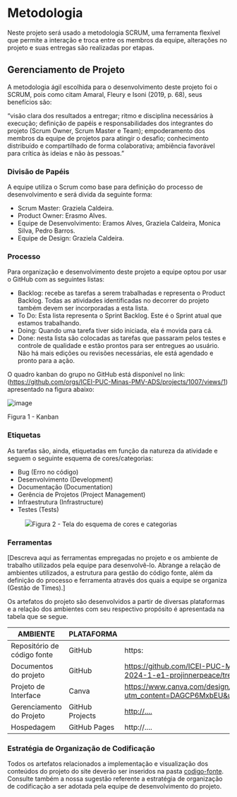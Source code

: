 
# Metodologia

Neste projeto será usado a metodologia SCRUM, uma ferramenta flexível que permite a interação e troca entre os membros da equipe, alterações no projeto e suas entregas são realizadas por etapas.

## Gerenciamento de Projeto

A metodologia ágil escolhida para o desenvolvimento deste projeto foi o SCRUM, pois como citam Amaral, Fleury e Isoni (2019, p. 68), seus benefícios são:

“visão clara dos resultados a entregar; ritmo e disciplina necessários à execução; definição de papéis e responsabilidades dos integrantes do projeto (Scrum Owner, Scrum Master e Team); empoderamento dos membros da equipe de projetos para atingir o desafio; conhecimento distribuído e compartilhado de forma colaborativa; ambiência favorável para crítica às ideias e não às pessoas.”

### Divisão de Papéis

A equipe utiliza o Scrum como base para definição do processo de desenvolvimento e será divida da seguinte forma:

- Scrum Master: Graziela Caldeira.
- Product Owner: Erasmo Alves.
- Equipe de Desenvolvimento: Eramos Alves, Graziela Caldeira, Monica Silva, Pedro Barros.
- Equipe de Design: Graziela Caldeira.

### Processo

Para organização e desenvolvimento deste projeto a equipe optou por usar o GitHub com as seguintes listas:

- Backlog: recebe as tarefas a serem trabalhadas e representa o Product Backlog. Todas as atividades identificadas no decorrer do projeto também devem ser incorporadas a esta lista. 
- To Do: Esta lista representa o Sprint Backlog. Este é o Sprint atual que estamos trabalhando. 
- Doing: Quando uma tarefa tiver sido iniciada, ela é movida para cá. 
- Done: nesta lista são colocadas as tarefas que passaram pelos testes e controle de qualidade e estão prontos para ser entregues ao usuário. Não há mais edições ou revisões necessárias, ele está agendado e pronto para a ação.

O quadro kanban do grupo no GitHub está disponível no link: (https://github.com/orgs/ICEI-PUC-Minas-PMV-ADS/projects/1007/views/1)
apresentado na figura abaixo:

![image](https://github.com/ICEI-PUC-Minas-PMV-ADS/pmv-ads-2024-1-e1-proj-web-t8-pmv-ads-2024-1-e1-projinnerpeace/assets/166244726/c1b311a1-f335-45a0-8322-7373dd08dfc6)

Figura 1 - Kanban

### Etiquetas
<p>As tarefas são, ainda, etiquetadas em função da natureza da atividade e seguem o seguinte esquema de cores/categorias:</p>

<ul>
  <li>Bug (Erro no código)</li>
  <li>Desenvolvimento (Development)</li>
  <li>Documentação (Documentation)</li>
  <li>Gerência de Projetos (Project Management)</li>
  <li>Infraestrutura (Infrastructure)</li>
  <li>Testes (Tests)</li>
</ul>

<figure> 
  <img src="https://user-images.githubusercontent.com/100447878/164068979-9eed46e1-9b44-461e-ab88-c2388e6767a1.png"
    <figcaption>Figura 2 - Tela do esquema de cores e categorias</figcaption>
</figure> 
  
### Ferramentas

[Descreva aqui as ferramentas empregadas no projeto e os ambiente de trabalho utilizados pela  equipe para desenvolvê-lo. Abrange a relação de ambientes utilizados, a estrutura para gestão do código fonte, além da definição do processo e ferramenta através dos quais a equipe se organiza (Gestão de Times).]

Os artefatos do projeto são desenvolvidos a partir de diversas plataformas e a relação dos ambientes com seu respectivo propósito é apresentada na tabela que se segue.

| AMBIENTE                            | PLATAFORMA                         | LINK DE ACESSO                         |
|-------------------------------------|------------------------------------|----------------------------------------|
| Repositório de código fonte         | GitHub                             | https:                            |
| Documentos do projeto               | GitHub                             | https://github.com/ICEI-PUC-Minas-PMV-ADS/pmv-ads-2024-1-e1-proj-web-t8-pmv-ads-2024-1-e1-projinnerpeace/tree/main                            |
| Projeto de Interface                | Canva                              | https://www.canva.com/design/DAGCP6MxbEU/g-lG-zuDV7SZ5e0mefPQ1Q/view?utm_content=DAGCP6MxbEU&utm_campaign=designshare&utm_medium=link&utm_source=editor          |
| Gerenciamento do Projeto            | GitHub Projects                    |[ http://....](https://github.com/orgs/ICEI-PUC-Minas-PMV-ADS/projects/1007/views/1)                            |
| Hospedagem                          | GitHub Pages                       | http://....                            |


### Estratégia de Organização de Codificação 

Todos os artefatos relacionados a implementação e visualização dos conteúdos do projeto do site deverão ser inseridos na pasta [codigo-fonte](http://https://github.com/ICEI-PUC-Minas-PMV-ADS/WebApplicationProject-Template-v2/tree/main/codigo-fonte). Consulte também a nossa sugestão referente a estratégia de organização de codificação a ser adotada pela equipe de desenvolvimento do projeto.
